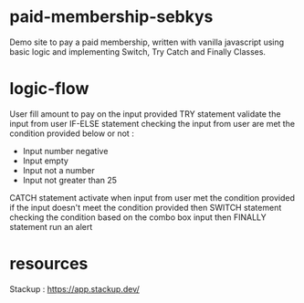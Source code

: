 # paid-membership-sebkys
Demo site to pay a paid membership, written with vanilla javascript using basic logic and implementing Switch, Try Catch and Finally Classes.

# logic-flow
User fill amount to pay on the input provided
TRY statement validate the input from user
IF-ELSE statement checking the input from user are met the condition provided below or not :
- Input number negative
- Input empty
- Input not a number
- Input not greater than 25

CATCH statement activate when input from user met the condition provided
if the input doesn't meet the condition provided then
SWITCH statement checking the condition based on the combo box input then
FINALLY statement run an alert

# resources 
Stackup : https://app.stackup.dev/
